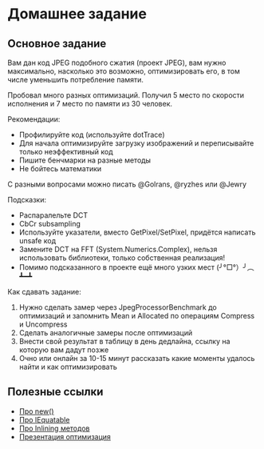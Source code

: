 # Домашнее задание
## Основное задание
Вам дан код JPEG подобного сжатия (проект JPEG), вам нужно максимально, насколько это возможно, оптимизировать его, в том числе уменьшить потребление памяти.

Пробовал много разных оптимизаций. Получил 5 место по скорости исполнения и 7 место по памяти из 30 человек.

Рекомендации:
* Профилируйте код (используйте dotTrace)
* Для начала оптимизируйте загрузку изображений и переписывайте только неэффективный код
* Пишите бенчмарки на разные методы
* Не бойтесь математики

С разными вопросами можно писать @Golrans, @ryzhes или @Jewry

Подсказки:
* Распаралельте DCT
* CbCr subsampling
* Используйте указатели, вместо GetPixel/SetPixel, придётся написать unsafe код
* Замените DCT на FFT (System.Numerics.Complex), нельзя использовать библиотеки, только собственная реализация!
* Помимо подсказанного в проекте ещё много узких мест (╯°□°）╯︵ ┻━┻

Как сдавать задание:
1. Нужно сделать замер через JpegProcessorBenchmark до оптимизаций и запомнить Mean и Allocated по операциям Compress и Uncompress
2. Сделать аналогичные замеры после оптимизаций
3. Внести свой результат в таблицу в день дедлайна, ссылку на которую вам дадут позже
4. Очно или онлайн за 10-15 минут рассказать какие моменты удалось найти и как оптимизировать

## Полезные ссылки
* [Про new()](https://devblogs.microsoft.com/premier-developer/dissecting-the-new-constraint-in-c-a-perfect-example-of-a-leaky-abstraction/)
* [Про IEquatable](https://devblogs.microsoft.com/premier-developer/performance-implications-of-default-struct-equality-in-c/)
* [Про Inlining методов](https://web.archive.org/web/20200108171755/http://blogs.microsoft.co.il/sasha/2012/01/20/aggressive-inlining-in-the-clr-45-jit/)
* [Презентация оптимизация](https://docs.google.com/presentation/d/1RA7HEMllcvjX9e4KLJu2LC-DHFqZvGj-hT9_hWTSgE8/edit?usp=sharing)
